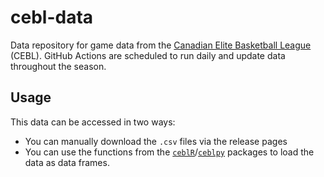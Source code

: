 # cebl-data

Data repository for game data from the [Canadian Elite Basketball League](https://www.cebl.ca) (CEBL). GitHub Actions are scheduled to run daily and update data throughout the season.

## Usage

This data can be accessed in two ways:

-  You can manually download the `.csv` files via the release pages
-  You can use the functions from the [`ceblR`](https://awosoga.github.io/ceblR/)/[`ceblpy`](https://ryanndu.github.io/ceblpy/) packages to load the data as data frames.
